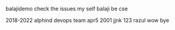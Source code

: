balajidemo
check the issues 
 my self balaji
be cse 

2018-2022
alphind
devops team 
apr5 2001
jjnk
123
razul
wow
bye